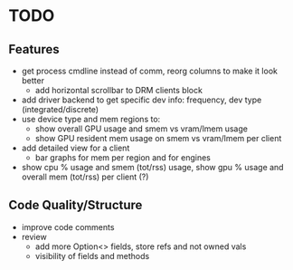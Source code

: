 TODO
====

Features
--------

* get process cmdline instead of comm, reorg columns to make it look better
  * add horizontal scrollbar to DRM clients block
* add driver backend to get specific dev info: frequency, dev type (integrated/discrete)
* use device type and mem regions to:
  * show overall GPU usage and smem vs vram/lmem usage
  * show GPU resident mem usage on smem vs vram/lmem per client
* add detailed view for a client
  * bar graphs for mem per region and for engines
* show cpu % usage and smem (tot/rss) usage, show gpu % usage and overall mem (tot/rss) per client (?)

Code Quality/Structure
----------------------

* improve code comments
* review
  * add more Option<> fields, store refs and not owned vals
  * visibility of fields and methods
